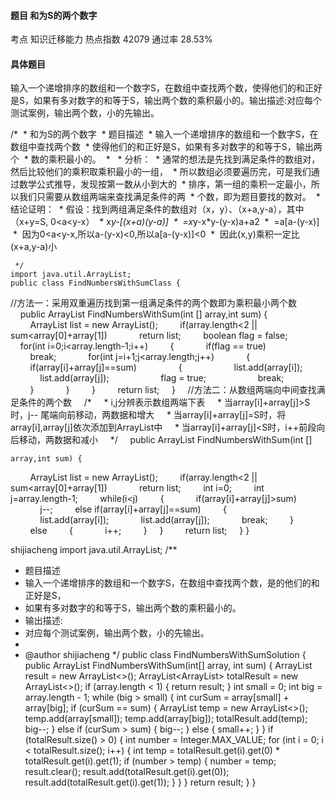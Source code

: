 #### 题目    和为S的两个数字

考点    知识迁移能力	热点指数    42079	通过率    28.53%

#### 具体题目

​    输入一个递增排序的数组和一个数字S，在数组中查找两个数，使得他们的和正好是S，如果有多对数字的和等于S，输出两个数的乘积最小的。输出描述:对应每个测试案例，输出两个数，小的先输出。

  /* 
   * 和为S的两个数字 
   * 题目描述 
   * 输入一个递增排序的数组和一个数字S，在数组中查找两个数 
   * 使得他们的和正好是S，如果有多对数字的和等于S，输出两个 
   * 数的乘积最小的。 
   *  
   * 分析： 
   * 通常的想法是先找到满足条件的数组对，然后比较他们的乘积取乘积最小的一组， 
   * 所以数组必须要遍历完，可是我们通过数学公式推导，发现按第一数从小到大的 
   * 排序，第一组的乘积一定最小，所以我们只需要从数组两端来查找满足条件的两 
   * 个数，即为题目要找的数对。 
   * 结论证明： 
   * 假设：找到两组满足条件的数组对（x，y）、（x+a,y-a），其中（x+y=S, 0<a<y-x） 
   * x*y-[(x+a)(y-a)] 
   *  =x*y-x*y-(y-x)a+a2
   *  =a[a-(y-x)] 
   *  因为0<a<y-x,所以a-(y-x)<0,所以a[a-(y-x)]<0 
   *  因此(x,y)乘积一定比(x+a,y-a)小 

     */ 
    import java.util.ArrayList; 
    public class FindNumbersWithSumClass { 
//方法一：采用双重遍历找到第一组满足条件的两个数即为乘积最小两个数 
    public ArrayList<Integer> FindNumbersWithSum(int []
    array,int sum) { 
        ArrayList list = new ArrayList(); 
        if(array.length<2 || sum<array[0]+array[1]) 
            return list; 
        boolean flag = false; 
            for(int i=0;i<array.length-1;i++) 
            { 
                if(flag == true) 
                    break; 
                for(int j=i+1;j<array.length;j++) 
                { 
                    if(array[i]+array[j]==sum) 
                    { 
                        list.add(array[i]); 
                        list.add(array[j]); 
                        flag = true; 
                        break; 
                    } 
                } 
        }
            return list; 
    }
    //方法二：从数组两端向中间查找满足条件的两个数 
    /* 
     * i,j分辨表示数组两端下表 
     * 当array[i]+array[j]>S时，j-- 尾端向前移动，两数据和增大 
     *   当array[i]+array[j]=S时，将array[i],array[j]依次添加到ArrayList中 
     * 当array[i]+array[j]<S时，i++前段向后移动，两数据和减小 
     */ 
    public ArrayList<Integer> FindNumbersWithSum(int []

    array,int sum) { 
        ArrayList list = new ArrayList(); 
        if(array.length<2 || sum<array[0]+array[1]) 
            return list; 
        int i=0; 
        int j=array.length-1; 
        while(i<j) 
        { 
            if(array[i]+array[j]>sum) 
            j--; 
        else if(array[i]+array[j]==sum) 
        { 
            list.add(array[i]); 
            list.add(array[j]); 
            break; 
        } 
        else 
        { 
            i++; 
        } 
    }
            return list; 
        } 
    } 

shijiacheng
import java.util.ArrayList;
/**
 * 题目描述
 * 输入一个递增排序的数组和一个数字S，在数组中查找两个数，是的他们的和正好是S，
 * 如果有多对数字的和等于S，输出两个数的乘积最小的。
 * 输出描述:
 * 对应每个测试案例，输出两个数，小的先输出。
 *
 * @author shijiacheng
 */
public class FindNumbersWithSumSolution {
    public ArrayList<Integer> FindNumbersWithSum(int[] array, int sum) {
        ArrayList<Integer> result = new ArrayList<>();
        ArrayList<ArrayList<Integer>> totalResult = new ArrayList<>();
        if (array.length < 1) {
            return result;
        }
        int small = 0;
        int big = array.length - 1;
        while (big > small) {
            int curSum = array[small] + array[big];
            if (curSum == sum) {
                ArrayList<Integer> temp = new ArrayList<>();
                temp.add(array[small]);
                temp.add(array[big]);
                totalResult.add(temp);
                big--;
            } else if (curSum > sum) {
                big--;
            } else {
                small++;
            }
        }
        if (totalResult.size() > 0) {
            int number = Integer.MAX_VALUE;
            for (int i = 0; i < totalResult.size(); i++) {
                int temp = totalResult.get(i).get(0) * totalResult.get(i).get(1);
                if (number > temp) {
                    number = temp;
                    result.clear();
                    result.add(totalResult.get(i).get(0));
                    result.add(totalResult.get(i).get(1));
                }
            }
        }
        return result;
    }
}
